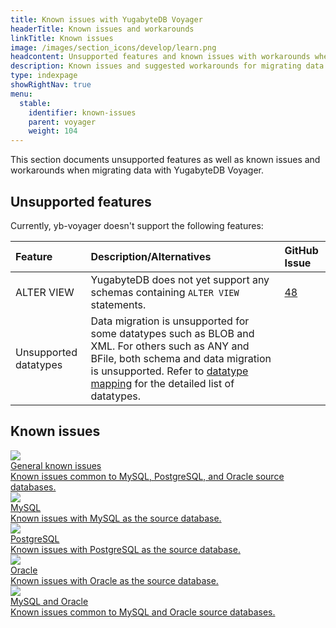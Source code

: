 ```yaml
---
title: Known issues with YugabyteDB Voyager
headerTitle: Known issues and workarounds
linkTitle: Known issues
image: /images/section_icons/develop/learn.png
headcontent: Unsupported features and known issues with workarounds when migrating data using YugabyteDB Voyager.
description: Known issues and suggested workarounds for migrating data using YugabyteDB Voyager.
type: indexpage
showRightNav: true
menu:
  stable:
    identifier: known-issues
    parent: voyager
    weight: 104
---
```


This section documents unsupported features as well as known issues and workarounds when migrating data with YugabyteDB Voyager.

## Unsupported features

Currently, yb-voyager doesn't support the following features:

| Feature | Description/Alternatives  | GitHub Issue |
| :------ | :------------------------ | :----------- |
| ALTER VIEW | YugabyteDB does not yet support any schemas containing `ALTER VIEW` statements. | [48](https://github.com/yugabyte/yb-voyager/issues/48) |
| Unsupported datatypes | Data migration is unsupported for some datatypes such as BLOB and XML. For others such as ANY and BFile, both schema and data migration is unsupported. Refer to [datatype mapping](../reference/datatype-mapping-oracle/) for the detailed list of datatypes. | |

## Known issues

<div class="row">
 <div class="col-12 col-md-6 col-lg-12 col-xl-6">
    <a class="section-link icon-offset" href="general-issues/">
      <div class="head">
        <img class="icon" src="/images/section_icons/architecture/concepts.png" aria-hidden="true" />
        <div class="title">General known issues</div>
      </div>
      <div class="body">
       Known issues common to MySQL, PostgreSQL, and Oracle source databases.
      </div>
    </a>
  </div>

  <div class="col-12 col-md-6 col-lg-12 col-xl-6">
    <a class="section-link icon-offset" href="mysql/">
      <div class="head">
        <img class="icon" src="/images/section_icons/architecture/concepts.png" aria-hidden="true" />
        <div class="title">MySQL</div>
      </div>
      <div class="body">
        Known issues with MySQL as the source database.
      </div>
    </a>
  </div>

  <div class="col-12 col-md-6 col-lg-12 col-xl-6">
    <a class="section-link icon-offset" href="postgresql/">
      <div class="head">
        <img class="icon" src="/images/section_icons/architecture/concepts.png" aria-hidden="true" />
        <div class="title">PostgreSQL</div>
      </div>
      <div class="body">
        Known issues with PostgreSQL as the source database.
      </div>
    </a>
  </div>

  <div class="col-12 col-md-6 col-lg-12 col-xl-6">
    <a class="section-link icon-offset" href="oracle/">
      <div class="head">
        <img class="icon" src="/images/section_icons/architecture/concepts.png" aria-hidden="true" />
        <div class="title">Oracle</div>
      </div>
      <div class="body">
       Known issues with Oracle as the source database.
      </div>
    </a>
  </div>

<div class="col-12 col-md-6 col-lg-12 col-xl-6">
    <a class="section-link icon-offset" href="mysql-oracle/">
      <div class="head">
        <img class="icon" src="/images/section_icons/architecture/concepts.png" aria-hidden="true" />
        <div class="title">MySQL and Oracle</div>
      </div>
      <div class="body">
       Known issues common to MySQL and Oracle source databases.
      </div>
    </a>
  </div>
</div>
